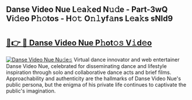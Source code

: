 ## Danse Video Nue L𝚎a𝚔ed N𝚞𝚍e - Part-3wQ Vi𝚍𝚎o P𝚑𝚘tos - H𝚘𝚝 O𝚗𝚕yf𝚊ns L𝚎a𝚔s sNId9

# <h2><a href="http://kff0nhk.oniu.top/?m=Danse+Video+Nue">🔗👉 🔴 Danse Video Nue P𝚑ot𝚘𝚜 V𝚒d𝚎o</a></h2>

[![Danse Video Nue Nu𝚍e𝚜](https://i.imgur.com/0qMVB7G.gif)](http://kff0nhk.oniu.top/?m=Danse+Video+Nue)
Virtual dance innovator and web entertainer Danse Video Nue, celebrated for disseminating dance and lifestyle inspiration through solo and collaborative dance acts and brief films. Approachability and authenticity are the hallmarks of Danse Video Nue's public persona, but the enigma of his private life continues to captivate the public's imagination.  
